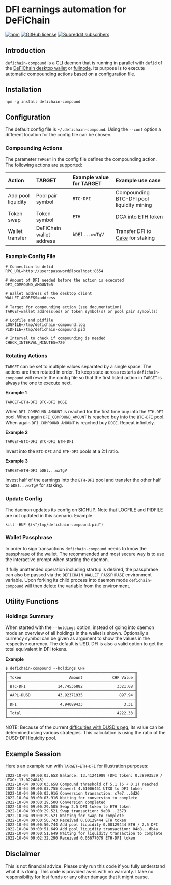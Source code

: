 # DFI earnings automation for DeFiChain

[![npm](https://img.shields.io/npm/v/defichain-compound)](https://www.npmjs.com/package/defichain-compound)
[![GitHub license](https://img.shields.io/github/license/Naereen/StrapDown.js.svg)](https://github.com/DeFiCh/app/blob/main/LICENSE)
<a href="https://www.reddit.com/r/defiblockchain/">
<img alt="Subreddit subscribers" src="https://img.shields.io/reddit/subreddit-subscribers/defiblockchain?style=social">
</a>

## Introduction

`defichain-compound` is a CLI daemon that is running in parallel with `defid` of the [DeFiChain desktop wallet](https://github.com/DeFiCh/app) or [fullnode](https://github.com/DeFiCh/ain). Its purpose is to execute automatic compounding actions based on a configuration file.

## Installation

```
npm -g install defichain-compound
```

## Configuration

The default config file is `~/.defichain-compound`. Using the `--conf` option a different location for the config file can be chosen.

### Compounding Actions

The parameter `TARGET` in the config file defines the compounding action. The following  actions are supported:

| Action | TARGET | Example value for TARGET | Example use case |
|:-|:-|:-|:-|
| Add pool liquidity | Pool pair symbol | `BTC-DFI` | Compounding BTC-DFI pool liquidity mining |
| Token swap | Token symbol | `ETH` | DCA into ETH token |
| Wallet transfer | DeFiChain wallet address | `bDEl...wxTgV` | Transfer DFI to [Cake](https://www.cakedefi.com) for staking |

### Example Config File

```
# Connection to defid
RPC_URL=http://user:password@localhost:8554

# Amount of DFI needed before the action is executed 
DFI_COMPOUND_AMOUNT=5

# Wallet address of the desktop client
WALLET_ADDRESS=address

# Target for compounding action (see documentation)
TARGET=wallet address(es) or token symbol(s) or pool pair symbol(s)

# Logfile and pidfile
LOGFILE=/tmp/defichain-compound.log
PIDFILE=/tmp/defichain-compound.pid

# Interval to check if compounding is needed
CHECK_INTERVAL_MINUTES=720
```

### Rotating Actions

`TARGET` can be set to multiple values separated by a single space. The actions are then rotated in order. To keep state across restarts `defichain-compound` will rewrite the config file so that the first listed action in `TARGET` is always the one to execute next.

**Example 1**
```
TARGET=ETH-DFI BTC-DFI DOGE
```
When `DFI_COMPOUND_AMOUNT` is reached for the first time buy into the `ETH-DFI` pool. When again `DFI_COMPOUND_AMOUNT` is reached buy into the `BTC-DFI` pool. When again `DFI_COMPOUND_AMOUNT` is reached buy `DOGE`. Repeat infinitely.

**Example 2**
```
TARGET=BTC-DFI BTC-DFI ETH-DFI
```
Invest into the `BTC-DFI` and `ETH-DFI` pools at a 2:1 ratio.

**Example 3**
```
TARGET=ETH-DFI bDEl...wxTgV
```
Invest half of the earnings into the `ETH-DFI` pool and transfer the other half to `bDEl...wxTgV` for staking.

### Update Config

The daemon updates its config on SIGHUP. Note that LOGFILE and PIDFILE are not updated in this scenario. Example:
```
kill -HUP $(<"/tmp/defichain-compound.pid")
```

### Wallet Passphrase

In order to sign transactions `defichain-compound` needs to know the passphrase of the wallet. The recommended and most secure way is to use the interactive prompt when starting the daemon. 

If fully unattended operation including startup is desired, the passphrase can also be passed via the `DEFICHAIN_WALLET_PASSPHRASE` environment variable. Upon forking its child process into daemon mode `defichain-compound` will then delete the variable from the environment.

## Utility Functions

### Holdings Summary

When started with the `--holdings` option, instead of going into daemon mode an overview of all holdings in the wallet is shown. Optionally a currency symbol can be given as argument to show the values in the respective currency. The default is USD. DFI is also a valid option to get the total equivalent in DFI tokens.

**Example**
```
$ defichain-compound --holdings CHF
╔════════════════════════════════════════════════════════╗
║ Token                     Amount             CHF Value ║
╟────────────────────────────────────────────────────────╢
║ BTC-DFI              14.74536882               3321.08 ║
╟────────────────────────────────────────────────────────╢
║ AAPL-DUSD            43.92371935                897.94 ║
╟────────────────────────────────────────────────────────╢
║ DFI                   4.94089433                  3.31 ║
╟────────────────────────────────────────────────────────╢
║ Total                                          4222.33 ║
╚════════════════════════════════════════════════════════╝
```

NOTE: Because of the current [difficulties with DUSD's peg](https://blog.defichain.com/dex-stabilization-fee/), its value can be determined using various strategies. This calculation is using the ratio of the DUSD-DFI liquidity pool.

## Example Session

Here's an example run with `TARGET=ETH-DFI` for illustration purposes:

```
2022-10-04 09:00:03.652 Balance: 13.41241989 (DFI token: 0.38993539 / UTXO: 13.0224845)
2022-10-04 09:00:03.658 Compound threshold of 5.1 (5 + 0.1) reached
2022-10-04 09:00:03.755 Convert 4.61006461 UTXO to DFI token
2022-10-04 09:00:03.916 Conversion transaction: c7e7...6d26
2022-10-04 09:00:03.916 Waiting for conversion to complete
2022-10-04 09:00:29.500 Conversion completed
2022-10-04 09:00:29.505 Swap 2.5 DFI token to ETH token
2022-10-04 09:00:29.521 Swap transaction: 9a08...2573
2022-10-04 09:00:29.521 Waiting for swap to complete
2022-10-04 09:00:50.743 Received 0.00129444 ETH token
2022-10-04 09:00:50.744 Add pool liquidity 0.00129444 ETH / 2.5 DFI
2022-10-04 09:00:51.649 Add pool liquidity transaction: 04d8...db4a
2022-10-04 09:00:51.649 Waiting for liquidity transaction to complete
2022-10-04 09:02:32.290 Received 0.05677079 ETH-DFI token
```



## Disclaimer

This is not financial advice. Please only run this code if you fully understand what it is doing. This code is provided as-is with no warranty. I take no responsibility for lost funds or any other damage that it might cause. 
